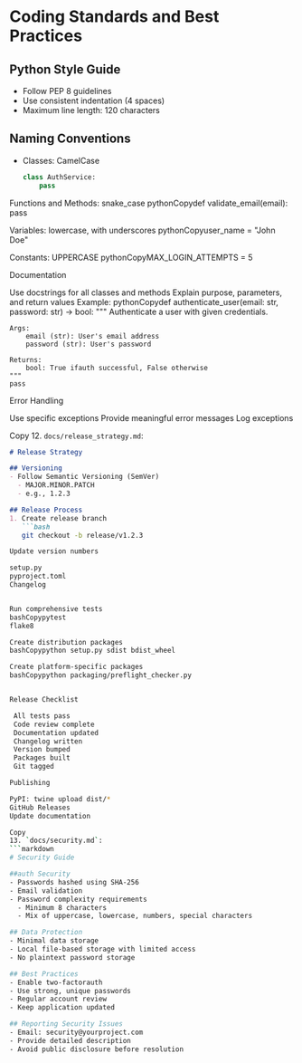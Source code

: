 # Coding Standards and Best Practices

## Python Style Guide
- Follow PEP 8 guidelines
- Use consistent indentation (4 spaces)
- Maximum line length: 120 characters

## Naming Conventions
- Classes: CamelCase
  ```python
  class AuthService:
      pass


Functions and Methods: snake_case
pythonCopydef validate_email(email):
    pass

Variables: lowercase, with underscores
pythonCopyuser_name = "John Doe"

Constants: UPPERCASE
pythonCopyMAX_LOGIN_ATTEMPTS = 5


Documentation

Use docstrings for all classes and methods
Explain purpose, parameters, and return values
Example:
pythonCopydef authenticate_user(email: str, password: str) -> bool:
    """
    Authenticate a user with given credentials.

    Args:
        email (str): User's email address
        password (str): User's password

    Returns:
        bool: True ifauth successful, False otherwise
    """
    pass


Error Handling

Use specific exceptions
Provide meaningful error messages
Log exceptions

Copy
12. `docs/release_strategy.md`:
```markdown
# Release Strategy

## Versioning
- Follow Semantic Versioning (SemVer)
  - MAJOR.MINOR.PATCH
  - e.g., 1.2.3

## Release Process
1. Create release branch
   ```bash
   git checkout -b release/v1.2.3

Update version numbers

setup.py
pyproject.toml
Changelog


Run comprehensive tests
bashCopypytest
flake8

Create distribution packages
bashCopypython setup.py sdist bdist_wheel

Create platform-specific packages
bashCopypython packaging/preflight_checker.py


Release Checklist

 All tests pass
 Code review complete
 Documentation updated
 Changelog written
 Version bumped
 Packages built
 Git tagged

Publishing

PyPI: twine upload dist/*
GitHub Releases
Update documentation

Copy
13. `docs/security.md`:
```markdown
# Security Guide

##auth Security
- Passwords hashed using SHA-256
- Email validation
- Password complexity requirements
  - Minimum 8 characters
  - Mix of uppercase, lowercase, numbers, special characters

## Data Protection
- Minimal data storage
- Local file-based storage with limited access
- No plaintext password storage

## Best Practices
- Enable two-factorauth
- Use strong, unique passwords
- Regular account review
- Keep application updated

## Reporting Security Issues
- Email: security@yourproject.com
- Provide detailed description
- Avoid public disclosure before resolution

